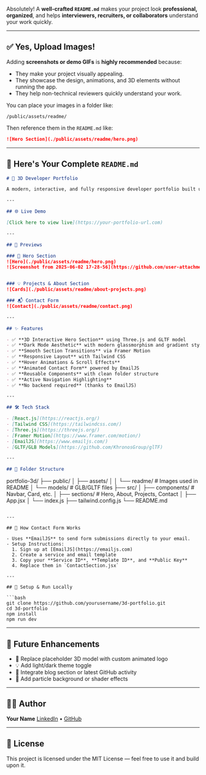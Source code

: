 Absolutely! A **well-crafted `README.md`** makes your project look **professional, organized**, and helps **interviewers, recruiters, or collaborators** understand your work quickly.

---

## ✅ Yes, Upload Images!

Adding **screenshots or demo GIFs** is **highly recommended** because:

* They make your project visually appealing.
* They showcase the design, animations, and 3D elements without running the app.
* They help non-technical reviewers quickly understand your work.

You can place your images in a folder like:

```
/public/assets/readme/
```

Then reference them in the `README.md` like:

```md
![Hero Section](./public/assets/readme/hero.png)
```

---

## 📘 Here's Your Complete `README.md`

```md
# 🚀 3D Developer Portfolio

A modern, interactive, and fully responsive developer portfolio built using **React**, **Three.js**, **Framer Motion**, and **Tailwind CSS**. This project was designed to showcase technical skills in a visually stunning way while offering a smooth and engaging user experience.

---

## 🌐 Live Demo

[Click here to view live](https://your-portfolio-url.com)

---

## 📸 Previews

### 🧊 Hero Section
![Hero](./public/assets/readme/hero.png)
![Screenshot from 2025-06-02 17-28-56](https://github.com/user-attachments/assets/4db05463-69dc-48f8-ba36-b28d697e9cc2)


### 💡 Projects & About Section
![Cards](./public/assets/readme/about-projects.png)

### 📬 Contact Form
![Contact](./public/assets/readme/contact.png)

---

## ✨ Features

- ✅ **3D Interactive Hero Section** using Three.js and GLTF model
- ✅ **Dark Mode Aesthetic** with modern glassmorphism and gradient styling
- ✅ **Smooth Section Transitions** via Framer Motion
- ✅ **Responsive Layout** with Tailwind CSS
- ✅ **Hover Animations & Scroll Effects**
- ✅ **Animated Contact Form** powered by EmailJS
- ✅ **Reusable Components** with clean folder structure
- ✅ **Active Navigation Highlighting**
- ✅ **No backend required** (thanks to EmailJS)

---

## 🛠️ Tech Stack

- [React.js](https://reactjs.org/)
- [Tailwind CSS](https://tailwindcss.com/)
- [Three.js](https://threejs.org/)
- [Framer Motion](https://www.framer.com/motion/)
- [EmailJS](https://www.emailjs.com/)
- [GLTF/GLB Models](https://github.com/KhronosGroup/glTF)

---

## 📁 Folder Structure

```

portfolio-3d/
├── public/
│   ├── assets/
│   │   └── readme/       # Images used in README
│   └── models/           # GLB/GLTF files
├── src/
│   ├── components/       # Navbar, Card, etc.
│   ├── sections/         # Hero, About, Projects, Contact
│   ├── App.jsx
│   └── index.js
├── tailwind.config.js
└── README.md

````

---

## 📧 How Contact Form Works

- Uses **EmailJS** to send form submissions directly to your email.
- Setup Instructions:
  1. Sign up at [EmailJS](https://emailjs.com)
  2. Create a service and email template
  3. Copy your **Service ID**, **Template ID**, and **Public Key**
  4. Replace them in `ContactSection.jsx`

---

## 🔧 Setup & Run Locally

```bash
git clone https://github.com/yourusername/3d-portfolio.git
cd 3d-portfolio
npm install
npm run dev
````

---

## 🧠 Future Enhancements

* 🌟 Replace placeholder 3D model with custom animated logo
* 💡 Add light/dark theme toggle
* 💬 Integrate blog section or latest GitHub activity
* 🎨 Add particle background or shader effects

---

## 👨‍💻 Author

**Your Name**
[LinkedIn](https://www.linkedin.com/in/haseeb33) • [GitHub](https://github.com/Haseeb-1234)

---

## 📃 License

This project is licensed under the MIT License — feel free to use it and build upon it.


